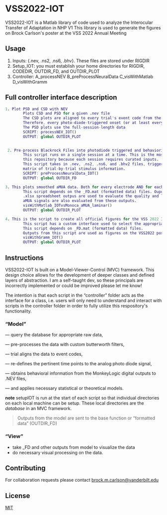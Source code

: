 # VSS2022-IOT

VSS2022-IOT is a Matlab library of code used to analyze the Interocular Transfer of Adaptation in NHP V1
This library is used to generate the figures on Brock Carlson's poster at the VSS 2022 Annual Meeting


## Usage 
1. Inputs: {.nev, .ns2, .ns6, .bhv}. These files are stored under RIGDIR
2. Setup_IOT: you must establish your home directories for RIGDIR, CODEDIR, OUTDIR_FD, and OUTDIR_PLOT
4. Controller: A_processNEV B_preProcessNeuralData C_visWithMatlab D_visWithGramm


## Full controller interface description

```matlab
1. Plot PSD and CSD with NEV
        Plots CSD and PSD for a given .nev file
        The CSD plots are aligned to every trial's event code from the .nev - no stimulus information available
        Therefore, every photo-diode-triggered onset (or at least every trial start?) is included in the CSD plots
        The PSD plots use the full-session-length data
        SCRIPT: processNEV_IOT()
        OUTPUT: global OUTDIR_PLOT
        

 2. Pre-process Blackrock Files into photodiode triggered and behaviorially aligned data
        This script runs on a single session at a time. This is the most involved script in the controller file for
        this repository because each session requires curated inputs.
        This script takes in .nev, .ns2, .ns6, and .bhv2 files, triggers data to trial onset, and creates a 
        matrix of trial-by-trial stimulus information.
        SCRIPT: preProcessNeuralData_IOT()
        OUTPUT: global OUTDIR_FD

3. This plots smoothed aMUA data. Both for every electrode AND for each recordings pref ori / pref eye determination.
        This script depends on the _FD.mat (formatted data) files. Ouputs are used to update the .xlsx spreadsheets
        .xlsx spreadsheet outpus are used to evaluate the quality and laminar availability of the data.
        aMUA signals are also evaluated from these outputs. 
        visWithMatlab_IOTvsMonoca_aMUA_laminar()
        OUTPUT: global OUTDIR_PLOT

4. This is the script to create all official figures for the VSS 2022 IOT poster
        This script has a custom interface used to select the appropriate sessions with full laminar information for analysis.
        This script depends on _FD.mat (formatted data) files.
        Outputs from this script are used as figures on the VSS2022 poster.
        visWithGramm_IOT()
        OUTPUT: global OUTDIR_PLOT
```

## Instructions
VSS2022-IOT Is built on a Model-Viewer-Control (MVC) framework. This design choice allows for the development of deeper classes and defined layers of abstraction. I am a self-taught dev, so these principals are incorrectly implemented or could be improved please let me know! 

The intention is that each script in the “controller” folder acts as the interface for a class, i.e. users will only need to understand and interact with scripts in the controller folder in order to fully utilize this respository's functionality. 

### “Model” 

  — query the database for appropriate raw data,  
  
  — pre-processes the data with custom butterworth filters, 
  
  — trial aligns the data to event codes, 
  
  — re-defines the pertinent time points to the analog photo diode signal, 
  
  — obtains behavioral information from the MonkeyLogic digital outputs to .NEV files,
   
  — and applies necessary statistical or theoretical models.

**note** 
setupIOT is run at the start of each script so that individual directories on each local machine can be setup. These local directories are the *database* in an         MVC framework.

> Outputs from the model are sent to the base function or “formatted data” (OUTDIR_FD)
  
  
### “View” 
- take _FD and other outputs from model to visualize the data
- do necessary visual processing on the data.



## Contributing
For collaboration requests please contact brock.m.carlson@vanderbilt.edu

## License
[MIT](https://choosealicense.com/licenses/mit/)
